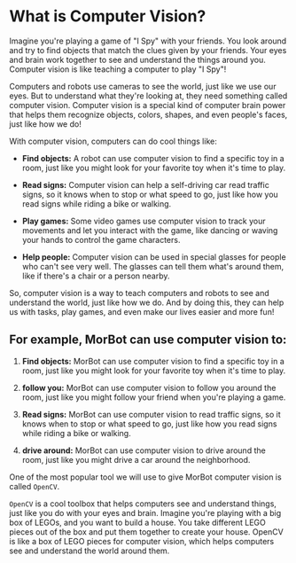# What is Computer Vision?

Imagine you're playing a game of "I Spy" with your friends. You look around and try to find objects that match the clues given by your friends. Your eyes and brain work together to see and understand the things around you. Computer vision is like teaching a computer to play "I Spy"!

Computers and robots use cameras to see the world, just like we use our eyes. But to understand what they're looking at, they need something called computer vision. Computer vision is a special kind of computer brain power that helps them recognize objects, colors, shapes, and even people's faces, just like how we do!

With computer vision, computers can do cool things like:

- **Find objects:** A robot can use computer vision to find a specific toy in a room, just like you might look for your favorite toy when it's time to play.

- **Read signs:** Computer vision can help a self-driving car read traffic signs, so it knows when to stop or what speed to go, just like how you read signs while riding a bike or walking.

- **Play games:** Some video games use computer vision to track your movements and let you interact with the game, like dancing or waving your hands to control the game characters.

- **Help people:** Computer vision can be used in special glasses for people who can't see very well. The glasses can tell them what's around them, like if there's a chair or a person nearby.

So, computer vision is a way to teach computers and robots to see and understand the world, just like how we do. And by doing this, they can help us with tasks, play games, and even make our lives easier and more fun!

## For example, MorBot can use computer vision to: 

1. **Find objects:** MorBot can use computer vision to find a specific toy in a room, just like you might look for your favorite toy when it's time to play.

2. **follow you:** MorBot can use computer vision to follow you around the room, just like you might follow your friend when you're playing a game.

3. **Read signs:** MorBot can use computer vision to read traffic signs, so it knows when to stop or what speed to go, just like how you read signs while riding a bike or walking.

4. **drive around:** MorBot can use computer vision to drive around the room, just like you might drive a car around the neighborhood.

One of the most popular tool we will use to give MorBot computer vision is called `OpenCV`.

`OpenCV` is a cool toolbox that helps computers see and understand things, just like you do with your eyes and brain. Imagine you're playing with a big box of LEGOs, and you want to build a house. You take different LEGO pieces out of the box and put them together to create your house. OpenCV is like a box of LEGO pieces for computer vision, which helps computers see and understand the world around them.


